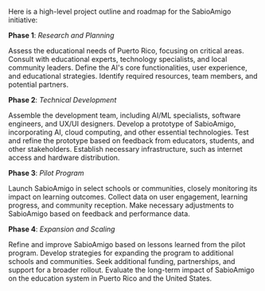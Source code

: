 Here is a high-level project outline and roadmap for the SabioAmigo initiative:

**Phase 1**: _Research and Planning_

Assess the educational needs of Puerto Rico, focusing on critical areas.
Consult with educational experts, technology specialists, and local community leaders.
Define the AI's core functionalities, user experience, and educational strategies.
Identify required resources, team members, and potential partners.

**Phase 2**: _Technical Development_

Assemble the development team, including AI/ML specialists, software engineers, and UX/UI designers.
Develop a prototype of SabioAmigo, incorporating AI, cloud computing, and other essential technologies.
Test and refine the prototype based on feedback from educators, students, and other stakeholders.
Establish necessary infrastructure, such as internet access and hardware distribution.

**Phase 3**: _Pilot Program_

Launch SabioAmigo in select schools or communities, closely monitoring its impact on learning outcomes.
Collect data on user engagement, learning progress, and community reception.
Make necessary adjustments to SabioAmigo based on feedback and performance data.

**Phase 4**: _Expansion and Scaling_

Refine and improve SabioAmigo based on lessons learned from the pilot program.
Develop strategies for expanding the program to additional schools and communities.
Seek additional funding, partnerships, and support for a broader rollout.
Evaluate the long-term impact of SabioAmigo on the education system in Puerto Rico and the United States.